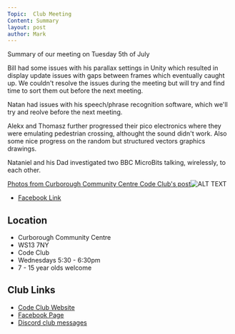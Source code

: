 ```yaml
---
Topic:  Club Meeting
Content: Summary
layout: post
author: Mark
---
```

Summary of our meeting on Tuesday 5th of July

Bill had some issues with his parallax settings in Unity which resulted in display update issues with gaps between frames which eventually caught up. We couldn't resolve the issues during the meeting but will try and find time to sort them out before the next meeting.

Natan had issues with his speech/phrase recognition software, which we'll try and reolve before the next meeting.

Alekx and Thomasz further progressed their pico electronics where they were emulating pedestrian crossing, althought the sound didn't work. Also some nice progress on the random but structured vectors graphics drawings.

Nataniel and his Dad investigated two BBC MicroBits talking, wirelessly, to each other.

[Photos from Curborough Community Centre Code Club's post](https://www.facebook.com/1481985248595237/posts/4998740306919696/)![ALT TEXT](https://scontent.fbhx6-1.fna.fbcdn.net/v/t39.30808-6/292376239_4998739490253111_1387848272642480253_n.jpg?_nc_cat=105&ccb=1-7&_nc_sid=5f2048&_nc_ohc=Q8tV92Oh7kgAX8uP1Kd&_nc_ht=scontent.fbhx6-1.fna&edm=AKK4YLsEAAAA&oh=00_AfC5xWf3XEYm-XG5kQg2z-4CONvY_plwS35BJ0QxDA6Wfg&oe=652C5D1C)

* [Facebook Link](https://www.facebook.com/1481985248595237/posts/4998740306919696/)

## Location

* Curborough Community Centre
* WS13 7NY
* Code Club
* Wednesdays 5:30 - 6:30pm
* 7 - 15 year olds welcome

## Club Links

* [Code Club Website](https://lichfield-code-club.github.io/)
* [Facebook Page](https://www.facebook.com/LichfieldCoders)
* [Discord club messages](https://discord.gg/szz6xGK)
